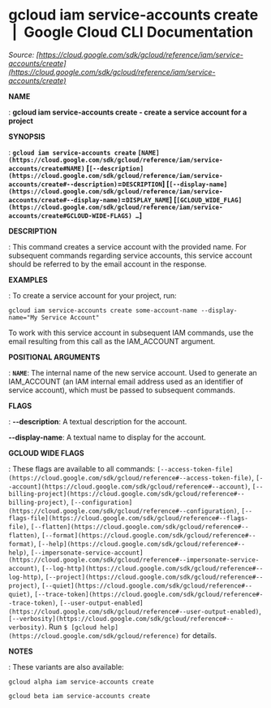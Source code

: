 # gcloud iam service-accounts create  |  Google Cloud CLI Documentation

*Source: [https://cloud.google.com/sdk/gcloud/reference/iam/service-accounts/create](https://cloud.google.com/sdk/gcloud/reference/iam/service-accounts/create)*

**NAME**

: **gcloud iam service-accounts create - create a service account for a project**

**SYNOPSIS**

: **`gcloud iam service-accounts create` `[NAME](https://cloud.google.com/sdk/gcloud/reference/iam/service-accounts/create#NAME)` [`[--description](https://cloud.google.com/sdk/gcloud/reference/iam/service-accounts/create#--description)`=`DESCRIPTION`] [`[--display-name](https://cloud.google.com/sdk/gcloud/reference/iam/service-accounts/create#--display-name)`=`DISPLAY_NAME`] [`[GCLOUD_WIDE_FLAG](https://cloud.google.com/sdk/gcloud/reference/iam/service-accounts/create#GCLOUD-WIDE-FLAGS) …`]**

**DESCRIPTION**

: This command creates a service account with the provided name. For subsequent
commands regarding service accounts, this service account should be referred to
by the email account in the response.

**EXAMPLES**

: To create a service account for your project, run:

```
gcloud iam service-accounts create some-account-name --display-name="My Service Account"
```

To work with this service account in subsequent IAM commands, use the email
resulting from this call as the IAM_ACCOUNT argument.

**POSITIONAL ARGUMENTS**

: **`NAME`**:
The internal name of the new service account. Used to generate an IAM_ACCOUNT
(an IAM internal email address used as an identifier of service account), which
must be passed to subsequent commands.

**FLAGS**

: **--description**:
A textual description for the account.

**--display-name**:
A textual name to display for the account.

**GCLOUD WIDE FLAGS**

: These flags are available to all commands: `[--access-token-file](https://cloud.google.com/sdk/gcloud/reference#--access-token-file)`,
`[--account](https://cloud.google.com/sdk/gcloud/reference#--account)`, `[--billing-project](https://cloud.google.com/sdk/gcloud/reference#--billing-project)`,
`[--configuration](https://cloud.google.com/sdk/gcloud/reference#--configuration)`,
`[--flags-file](https://cloud.google.com/sdk/gcloud/reference#--flags-file)`,
`[--flatten](https://cloud.google.com/sdk/gcloud/reference#--flatten)`, `[--format](https://cloud.google.com/sdk/gcloud/reference#--format)`, `[--help](https://cloud.google.com/sdk/gcloud/reference#--help)`, `[--impersonate-service-account](https://cloud.google.com/sdk/gcloud/reference#--impersonate-service-account)`,
`[--log-http](https://cloud.google.com/sdk/gcloud/reference#--log-http)`,
`[--project](https://cloud.google.com/sdk/gcloud/reference#--project)`, `[--quiet](https://cloud.google.com/sdk/gcloud/reference#--quiet)`, `[--trace-token](https://cloud.google.com/sdk/gcloud/reference#--trace-token)`, `[--user-output-enabled](https://cloud.google.com/sdk/gcloud/reference#--user-output-enabled)`,
`[--verbosity](https://cloud.google.com/sdk/gcloud/reference#--verbosity)`.
Run `$ [gcloud help](https://cloud.google.com/sdk/gcloud/reference)` for details.

**NOTES**

: These variants are also available:

```
gcloud alpha iam service-accounts create
```

```
gcloud beta iam service-accounts create
```